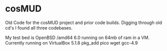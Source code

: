 cosMUD
======

Old Code for the cosMUD project and prior code builds.
Digging through old cd's I found all three codebases. 

My test bed is OpenBSD /amd64 6.0 running on 64mb of ram in a VM. 
Currently running on VirtualBox 5.1.8
pkg_add
pico
wget
gcc-4.9
